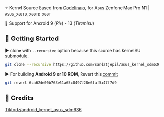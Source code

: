 :star: Kernel Source Based from [Codelinaro](https://git.codelinaro.org/clo/la/kernel/msm-4.4/-/tree/LA.UM.9.2.r1-03700-SDMxx0.0), for Asus Zenfone Max Pro M1 | `ASUS_X00TD,X00TD,X00T`

:star2: Support for Android 9 (*Pie*) - 13 (*Tiramisu*)

:hammer: Getting Started
---------------

:arrow_forward: clone with `--recursive` option because this source has KernelSU submodule.

```bash
git clone --recursive https://github.com/sandatjepil/asus_kernel_sdm636 -b codelinaro-hmp
```

:arrow_forward: For building <b>Android 9 or 10 ROM</b>, Revert this [commit](https://github.com/sandatjepil/asus_kernel_sdm636/commit/75a6f2ddf0ec85b8b979ae765be67659311708ab)
```bash
git revert 6ca62de00b763e51a65c8497d28e6faf5a47f7d9
```

:hammer: Credits
---------------
[Tiktodz/android_kernel_asus_sdm636](https://github.com/Tiktodz/android_kernel_asus_sdm636)